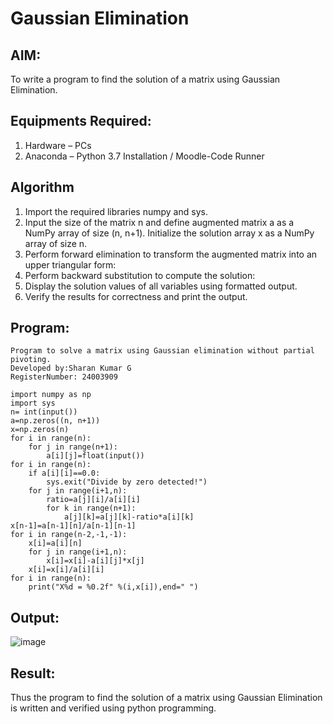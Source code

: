 # Gaussian Elimination

## AIM:
To write a program to find the solution of a matrix using Gaussian Elimination.

## Equipments Required:
1. Hardware – PCs
2. Anaconda – Python 3.7 Installation / Moodle-Code Runner

## Algorithm
1. Import the required libraries numpy and sys.
2. Input the size of the matrix n and define augmented matrix a as a NumPy array of size (n, n+1). Initialize the solution array x as a NumPy array of size n.
3. Perform forward elimination to transform the augmented matrix into an upper triangular form:
4. Perform backward substitution to compute the solution:
5. Display the solution values of all variables using formatted output.
6. Verify the results for correctness and print the output.


## Program:
```
Program to solve a matrix using Gaussian elimination without partial pivoting.
Developed by:Sharan Kumar G
RegisterNumber: 24003909

import numpy as np
import sys 
n= int(input())
a=np.zeros((n, n+1))
x=np.zeros(n)
for i in range(n):
    for j in range(n+1):
        a[i][j]=float(input())
for i in range(n):
    if a[i][i]==0.0:
        sys.exit("Divide by zero detected!")
    for j in range(i+1,n):
        ratio=a[j][i]/a[i][i]
        for k in range(n+1):
            a[j][k]=a[j][k]-ratio*a[i][k]
x[n-1]=a[n-1][n]/a[n-1][n-1]
for i in range(n-2,-1,-1):
    x[i]=a[i][n]
    for j in range(i+1,n):
        x[i]=x[i]-a[i][j]*x[j]
    x[i]=x[i]/a[i][i]
for i in range(n):
    print("X%d = %0.2f" %(i,x[i]),end=" ")
```

## Output:
![image](https://github.com/user-attachments/assets/0d6ceb63-675c-419b-a52a-f7947dcc8597)


## Result:
Thus the program to find the solution of a matrix using Gaussian Elimination is written and verified using python programming.

